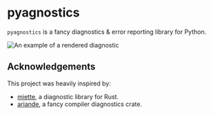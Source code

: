# pyagnostics

`pyagnostics` is a fancy diagnostics & error reporting library for Python.

![An example of a rendered diagnostic](./example.png)

## Acknowledgements

This project was heavily inspired by:
- [miette](https://github.com/zkat/miette), a diagnostic library for Rust.
- [ariande](https://github.com/zesterer/ariadne), a fancy compiler diagnostics crate.
